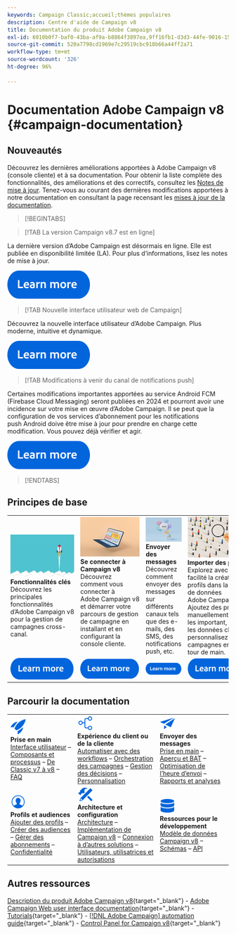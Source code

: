 ```yaml
---
keywords: Campaign Classic;accueil;thèmes populaires
description: Centre d'aide de Campaign v8
title: Documentation du produit Adobe Campaign v8
exl-id: 6010b0f7-baf0-43ba-af9a-b8864f3897ea,9ff16fb1-d3d3-44fe-9016-15abffdbc74e
source-git-commit: 520a7798cd1969e7c29519cbc918b66a44ff2a71
workflow-type: tm+mt
source-wordcount: '326'
ht-degree: 96%

---
```


# Documentation Adobe Campaign v8 {#campaign-documentation}

## Nouveautés

Découvrez les dernières améliorations apportées à Adobe Campaign v8 (console cliente) et à sa documentation. Pour obtenir la liste complète des fonctionnalités, des améliorations et des correctifs, consultez les [Notes de mise à jour](start/release-notes.md). Tenez-vous au courant des dernières modifications apportées à notre documentation en consultant la page recensant les [mises à jour de la documentation](start/documentation-updates.md).

>[!BEGINTABS]

>[!TAB La version Campaign v8.7 est en ligne]

La dernière version d’Adobe Campaign est désormais en ligne. Elle est publiée en disponibilité limitée (LA). Pour plus d’informations, lisez les notes de mise à jour.

[![image](assets/do-not-localize/learn-more-button.svg)](start/release-notes.md)


>[!TAB Nouvelle interface utilisateur web de Campaign]

Découvrez la nouvelle interface utilisateur d’Adobe Campaign. Plus moderne, intuitive et dynamique.

[![image](assets/do-not-localize/learn-more-button.svg)](start/campaign-ui.md#ac-web-ui)


>[!TAB Modifications à venir du canal de notifications push]

Certaines modifications importantes apportées au service Android FCM (Firebase Cloud Messaging) seront publiées en 2024 et pourront avoir une incidence sur votre mise en œuvre d’Adobe Campaign. Il se peut que la configuration de vos services d’abonnement pour les notifications push Android doive être mise à jour pour prendre en charge cette modification. Vous pouvez déjà vérifier et agir.

[![image](assets/do-not-localize/learn-more-button.svg)](../technotes/upgrades/push-technote.md)



>[!ENDTABS]

## Principes de base

<table style="table-layout:fixed">
  <tr style="border: 0;">
    <td>
    <a href="start/whats-new.md"><img src="assets/do-not-localize/start-capabilities.png"></a>
    <div><strong>Fonctionnalités clés</strong><br/> Découvrez les principales fonctionnalités d’Adobe Campaign v8 pour la gestion de campagnes cross-canal.</div>
    </td>
    <td>
    <a href="start/connect.md"><img src="assets/do-not-localize/start-connect.jpeg"></a>
    <div><strong>Se connecter à Campaign v8</strong><br/> Découvrez comment vous connecter à Adobe Campaign v8 et démarrer votre parcours de gestion de campagne en installant et en configurant la console cliente.</div><br/>
    </td>
    <td>
    <a href="start/create-message.md"><img src="assets/do-not-localize/start-send.jpeg"></a>
    <div><strong>Envoyer des messages</strong><br/> Découvrez comment envoyer des messages sur différents canaux tels que des e-mails, des SMS, des notifications push, etc.
    </div></td>
    <td>
    <a href="audiences/create-profiles.md"><img src="assets/do-not-localize/start-profiles.png"></a>
    <div><strong>Importer des profils</strong><br/> Explorez avec facilité la création de profils dans la base de données Adobe Campaign v8. Ajoutez des profils manuellement ou en les important, affinez les données client et personnalisez les campagnes en un tour de main.</div>
    </td>
  </tr>
  <tr style="border: 0;">
    <td align="center"><a href="start/whats-new.md"><img src="assets/do-not-localize/learn-more-button.svg"></a></td>
    <td align="center"><a href="start/connect.md"><img src="assets/do-not-localize/learn-more-button.svg"></a></td>
    <td align="center"><a href="start/create-message.md"><img src="assets/do-not-localize/learn-more-button.svg"></a></td>
    <td align="center"><a href="audiences/create-profiles.md"><img src="assets/do-not-localize/learn-more-button.svg"></a></td>
    </tr>
</table>

## Parcourir la documentation

<table style="table-layout:auto">
  <tr style="border: 0;">
    <td>
      <img src="assets/do-not-localize/icon-start.svg" width="35px">
    <br/>
      <strong>Prise en main</strong><br/> <a href="start/campaign-ui.md">Interface utilisateur</a> – <a href="start/ac-components.md">Composants et processus</a> – <a href="start/v7-to-v8.md">De Classic v7 à v8</a> – <a href="start/campaign-faq.md">FAQ</a>
    </td>
    <td>
      <img src="assets/do-not-localize/icon-experience.svg" width="35px">
    <br/>
      <strong>Expérience du client ou de la cliente</strong><br/> <a href="../automation/workflow/about-workflows.md" target="_blank">Automatiser avec des workflows</a> – <a href="../automation/campaigns/set-up-campaigns.md" target="_blank">Orchestration des campagnes</a> – <a href="interaction/interaction.md">Gestion des décisions</a> – <a href="send/personalize.md">Personnalisation</a>
    </td>
    <td>
      <img src="assets/do-not-localize/icon-send.svg" width="35px">
    <br/>
      <strong>Envoyer des messages</strong><br/> <a href="start/create-message.md">Prise en main</a> – <a href="send/preview-and-proof.md">Aperçu et BAT</a> – <a href="send/predictive.md">Optimisation de l’heure d’envoi</a> – <a href="reporting/gs-reporting.md">Rapports et analyses</a>
    </td>
  </tr>
  <tr style="border: 0;">
    <td>
      <img src="assets/do-not-localize/icon_profile-audience.svg" width="35px">
    <br/>
      <strong>Profils et audiences</strong><br/> <a href="audiences/create-profiles.md">Ajouter des profils</a> – <a href="audiences/create-audiences.md">Créer des audiences</a> – <a href="start/subscriptions.md">Gérer des abonnements</a> – <a href="start/privacy.md">Confidentialité</a>
    </td>
    <td>
      <img src="assets/do-not-localize/icon-configure.svg" width="35px">
    <br/>
      <strong>Architecture et configuration</strong><br/> <a href="architecture/architecture.md">Architecture</a> – <a href="start/implement.md">Implémentation de Campaign v8</a> – <a href="connect/integration.md">Connexion à d’autres solutions</a> – <a href="start/gs-permissions.md">Utilisateurs, utilisatrices et autorisations</a>
    </td>
    <td>
      <img src="assets/do-not-localize/icon-dev.svg" width="35px">
    <br/>
      <strong>Ressources pour le développement</strong><br/> <a href="dev/datamodel.md">Modèle de données Campaign v8</a> – <a href="dev/schemas.md">Schémas</a> – <a href="dev/api.md">API</a>
    </td>
  </tr>
</table>

## Autres ressources

[Description du produit Adobe Campaign v8](https://helpx.adobe.com/fr/legal/product-descriptions/adobe-campaign-managed-cloud-services.html){target="_blank"} - [Adobe Campaign Web user interface documentation](https://experienceleague.adobe.com/docs/campaign-web/v8/campaign-web-home.html?lang=fr){target="_blank"} - [Tutorials](https://experienceleague.adobe.com/docs/campaign-learn/tutorials/overview.html?lang=fr){target="_blank"} - [[!DNL Adobe Campaign] automation guide](https://experienceleague.adobe.com/docs/campaign/automation/home.html?lang=fr){target="_blank"} - [Control Panel for Campaign v8](https://experienceleague.adobe.com/docs/control-panel/using/discover-control-panel/key-features.html?lang=fr){target="_blank"}

